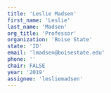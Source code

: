 ```yaml
---
title: 'Leslie Madsen'
first_name: 'Leslie'
last_name: 'Madsen'
org_title: 'Professor'
organization: 'Boise State'
state: 'ID'
email: 'lmadsen@boisestate.edu'
phone: ''
chair: FALSE
year: '2019'
assignee: 'lesliemadsen'
---
```

